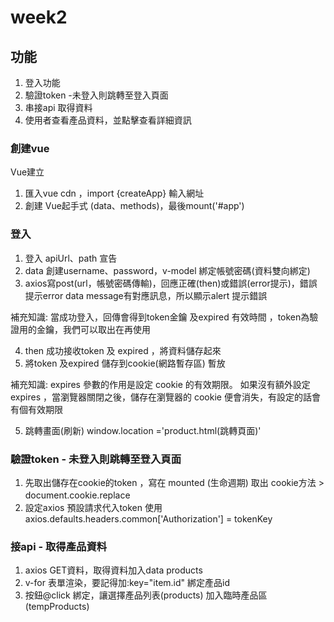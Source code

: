 # week2

## 功能
1. 登入功能
2. 驗證token -未登入則跳轉至登入頁面
3. 串接api 取得資料
4. 使用者查看產品資料，並點擊查看詳細資訊


### 創建vue
Vue建立
1. 匯入vue cdn ，import {createApp} 輸入網址
2. 創建 Vue起手式 (data、methods)，最後mount('#app')


### 登入 
1. 登入 apiUrl、path 宣告
2. data 創建username、password，v-model 綁定帳號密碼(資料雙向綁定)
3. axios寫post(url，帳號密碼傳輸)，回應正確(then)或錯誤(error提示)，錯誤提示error data message有對應訊息，所以顯示alert 提示錯誤

補充知識: 當成功登入，回傳會得到token金鑰 及expired 有效時間 ，token為驗證用的金鑰，我們可以取出在再使用

4. then 成功接收token 及 expired ，將資料儲存起來 
5. 將token 及expired 儲存到cookie(網路暫存區) 暫放

補充知識:  expires 參數的作用是設定 cookie 的有效期限。
如果沒有額外設定 expires ，當瀏覽器關閉之後，儲存在瀏覽器的 cookie 便會消失，有設定的話會有個有效期限

5. 跳轉畫面(刷新) window.location ='product.html(跳轉頁面)'

###  驗證token - 未登入則跳轉至登入頁面

1. 先取出儲存在cookie的token ，寫在 mounted (生命週期) 
   取出 cookie方法 >　document.cookie.replace　
2. 設定axios 預設請求代入token
   使用 axios.defaults.headers.common['Authorization'] = tokenKey


###  接api - 取得產品資料
1. axios GET資料，取得資料加入data products
2. v-for 表單渲染，要記得加:key="item.id" 綁定產品id
3. 按鈕@click 綁定，讓選擇產品列表(products) 加入臨時產品區(tempProducts)
